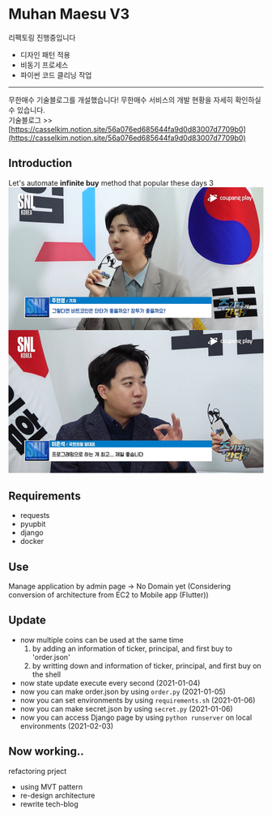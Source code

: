 # Muhan Maesu V3

리팩토링 진행중입니다
- 디자인 패턴 적용
- 비동기 프로세스
- 파이썬 코드 클리닝 작업

---

무한매수 기술블로그를 개설했습니다! 무한매수 서비스의 개발 현황을 자세히 확인하실 수 있습니다.  
기술블로그 >> [https://casselkim.notion.site/56a076ed685644fa9d0d83007d7709b0](https://casselkim.notion.site/56a076ed685644fa9d0d83007d7709b0)  

## Introduction
Let's automate **infinite buy** method that popular these days  3
![image](main.png)  

## Requirements
- requests
- pyupbit
- django
- docker

## Use  
Manage application by admin page -> No Domain yet
(Considering conversion of architecture from EC2 to Mobile app (Flutter))  

## Update
- now multiple coins can be used at the same time  
  1. by adding an information of ticker, principal, and first buy to 'order.json'  
  2. by writting down and information of ticker, principal, and first buy on the shell 
- now state update execute every second (2021-01-04)
- now you can make order.json by using `order.py` (2021-01-05)
- now you can set environments by using `requirements.sh` (2021-01-06)  
- now you can make secret.json by using `secret.py` (2021-01-06)
- now you can access Django page by using `python runserver` on local environments (2021-02-03)  

## Now working..
refactoring prject
- using MVT pattern
- re-design architecture
- rewrite tech-blog
